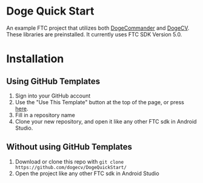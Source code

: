 # Doge Quick Start
An example FTC project that utilizes both [DogeCommander](https://github.com/DogeCV/DogeCommander) and [DogeCV](https://github.com/DogeCV/DogeCV). These libraries are preinstalled. It currently uses FTC SDK Version 5.0.

# Installation
## Using GitHub Templates
1. Sign into your GitHub account
2. Use the "Use This Template" button at the top of the page, or press [here](https://github.com/dogecv/DogeQuickStart/generate).
3. Fill in a repository name
4. Clone your new repository, and open it like any other FTC sdk in Android Studio.
## Without using GitHub Templates
1. Download or clone this repo with `git clone https://github.com/dogecv/DogeQuickStart/`
2. Open the project like any other FTC sdk in Android Studio
